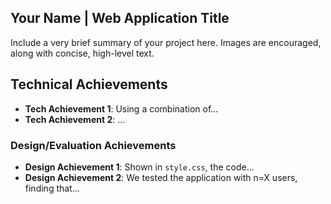 ## Your Name | Web Application Title
Include a very brief summary of your project here.
Images are encouraged, along with concise, high-level text.

## Technical Achievements
- **Tech Achievement 1**: Using a combination of...
- **Tech Achievement 2**: ...

### Design/Evaluation Achievements
- **Design Achievement 1**: Shown in `style.css`, the code...
- **Design Achievement 2**: We tested the application with n=X users, finding that...
